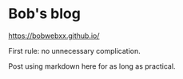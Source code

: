 # Bob's blog

https://bobwebxx.github.io/

First rule: no unnecessary complication.

Post using markdown here for as long as practical.
